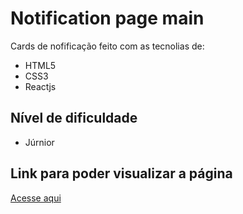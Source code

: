 # Notification page main

Cards de nofificação feito com as tecnolias de:
- HTML5
- CSS3
- Reactjs

## Nível de dificuldade 
- Júrnior

## Link para poder visualizar a página
<a href="https://thiagopdias.github.io/notification-page-main/">Acesse aqui</a>